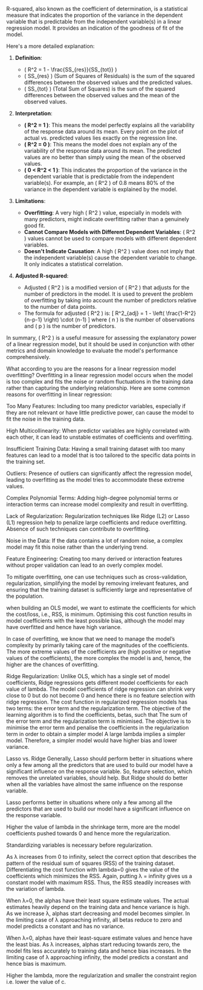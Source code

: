 R-squared, also known as the coefficient of determination, is a statistical measure that indicates the proportion of the variance in the dependent variable that is predictable from the independent variable(s) in a linear regression model. It provides an indication of the goodness of fit of the model.

Here's a more detailed explanation:

1. **Definition**:
   - \( R^2 = 1 - \frac{SS_{res}}{SS_{tot}} \)
   - \( SS_{res} \) (Sum of Squares of Residuals) is the sum of the squared differences between the observed values and the predicted values.
   - \( SS_{tot} \) (Total Sum of Squares) is the sum of the squared differences between the observed values and the mean of the observed values.

2. **Interpretation**:
   - **\( R^2 = 1 \)**: This means the model perfectly explains all the variability of the response data around its mean. Every point on the plot of actual vs. predicted values lies exactly on the regression line.
   - **\( R^2 = 0 \)**: This means the model does not explain any of the variability of the response data around its mean. The predicted values are no better than simply using the mean of the observed values.
   - **\( 0 < R^2 < 1 \)**: This indicates the proportion of the variance in the dependent variable that is predictable from the independent variable(s). For example, an \( R^2 \) of 0.8 means 80% of the variance in the dependent variable is explained by the model.

3. **Limitations**:
   - **Overfitting**: A very high \( R^2 \) value, especially in models with many predictors, might indicate overfitting rather than a genuinely good fit.
   - **Cannot Compare Models with Different Dependent Variables**: \( R^2 \) values cannot be used to compare models with different dependent variables.
   - **Doesn't Indicate Causation**: A high \( R^2 \) value does not imply that the independent variable(s) cause the dependent variable to change. It only indicates a statistical correlation.

4. **Adjusted R-squared**:
   - Adjusted \( R^2 \) is a modified version of \( R^2 \) that adjusts for the number of predictors in the model. It is used to prevent the problem of overfitting by taking into account the number of predictors relative to the number of data points.
   - The formula for adjusted \( R^2 \) is:
     \[
     R^2_{adj} = 1 - \left( \frac{1-R^2}{n-p-1} \right) \cdot (n-1)
     \]
     where \( n \) is the number of observations and \( p \) is the number of predictors.

In summary, \( R^2 \) is a useful measure for assessing the explanatory power of a linear regression model, but it should be used in conjunction with other metrics and domain knowledge to evaluate the model's performance comprehensively.

What according to you are the reasons for a linear regression model overfitting?
Overfitting in a linear regression model occurs when the model is too complex and fits the noise or random fluctuations in the training data rather than capturing the underlying relationship. Here are some common reasons for overfitting in linear regression:

Too Many Features:
Including too many predictor variables, especially if they are not relevant or have little predictive power, can cause the model to fit the noise in the training data.

High Multicollinearity:
When predictor variables are highly correlated with each other, it can lead to unstable estimates of coefficients and overfitting.

Insufficient Training Data:
Having a small training dataset with too many features can lead to a model that is too tailored to the specific data points in the training set.

Outliers:
Presence of outliers can significantly affect the regression model, leading to overfitting as the model tries to accommodate these extreme values.

Complex Polynomial Terms:
Adding high-degree polynomial terms or interaction terms can increase model complexity and result in overfitting.

Lack of Regularization:
Regularization techniques like Ridge (L2) or Lasso (L1) regression help to penalize large coefficients and reduce overfitting. Absence of such techniques can contribute to overfitting.

Noise in the Data:
If the data contains a lot of random noise, a complex model may fit this noise rather than the underlying trend.

Feature Engineering:
Creating too many derived or interaction features without proper validation can lead to an overly complex model.

To mitigate overfitting, one can use techniques such as cross-validation, regularization, simplifying the model by removing irrelevant features, and ensuring that the training dataset is sufficiently large and representative of the population.

when building an OLS model, we want to estimate the coefficients for which the cost/loss, i.e., RSS, is minimum. 
Optimising this cost function results in model coefficients with the least possible bias, although the model may have overfitted and hence have high variance. 

In case of overfitting, we know that we need to manage the model’s complexity by primarily taking care of the magnitudes of the coefficients.
The more extreme values of the coefficients are (high positive or negative values of the coefficients), the more complex the model is and, hence, the higher are the chances of overfitting. 

Ridge Regularization:
Unlike OLS, which has a single set of model coefficients, Ridge regressions gets different model coefficients for each value of lambda.
The model coefficients of ridge regression can shrink very close to 0 but do not become 0 and hence there is no feature selection with ridge regression.
The cost function in regularized regression models has two terms: the error term and the regularization term. The objective of the learning algorithm is to find the coefficients, betas, such that The sum of the error term and the regularization term is minimised. The objective is to minimise the error term and penalise the coefficients in the regularization term in order to obtain a simpler model
A large lambda implies a simpler model. Therefore, a simpler model would have higher bias and lower variance.

Lasso vs. Ridge
Generally, Lasso should perform better in situations where only a few among all the predictors that are used to build our model have a significant influence on the response variable. So, feature selection, which removes the unrelated variables, should help. But Ridge should do better when all the variables have almost the same influence on the response variable.

Lasso performs better in situations where only a few among all the predictors that are used to build our model have a significant influence on the response variable.

Higher the value of lambda in the shrinkage term, more are the model coefficients pushed towards 0 and hence more the regularization.

Standardizing variables is necessary before regularization.

As λ increases from 0 to infinity, select the correct option that describes the pattern of the residual sum of squares (RSS) of the training dataset. Differentiating the cost function with lambda=0 gives the value of the coefficients which minimizes the RSS. Again, putting λ = infinity gives us a constant model with maximum RSS. Thus, the RSS steadily increases with the variation of lambda.

When λ=0, the alphas have their least square estimate values. The actual estimates heavily depend on the training data and hence variance is high. As we increase λ, alphas start decreasing and model becomes simpler. In the limiting case of λ approaching infinity, all betas reduce to zero and model predicts a constant and has no variance.

When λ=0, alphas have their least-square estimate values and hence have the least bias. As λ increases, alphas start reducing towards zero, the model fits less accurately to training data and hence bias increases. In the limiting case of λ approaching infinity, the model predicts a constant and hence bias is maximum.

Higher the lambda, more the regularization and smaller the constraint region i.e. lower the value of c.
